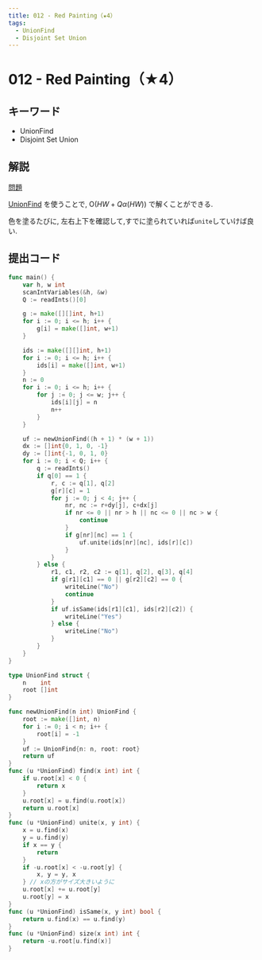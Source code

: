 ```yaml
---
title: 012 - Red Painting（★4）
tags:
  - UnionFind
  - Disjoint Set Union
---
```


# 012 - Red Painting（★4）

## キーワード

- UnionFind
- Disjoint Set Union

## 解説

[問題](https://atcoder.jp/contests/typical90/tasks/typical90_l)

[UnionFind](../data-structure/union-find.md) を使うことで, $\mathrm{O}(HW + Q\alpha(HW))$ で解くことができる.

色を塗るたびに, 左右上下を確認して,すでに塗られていれば`unite`していけば良い.

## 提出コード

```go
func main() {
	var h, w int
	scanIntVariables(&h, &w)
	Q := readInts()[0]

	g := make([][]int, h+1)
	for i := 0; i <= h; i++ {
		g[i] = make([]int, w+1)
	}

	ids := make([][]int, h+1)
	for i := 0; i <= h; i++ {
		ids[i] = make([]int, w+1)
	}
	n := 0
	for i := 0; i <= h; i++ {
		for j := 0; j <= w; j++ {
			ids[i][j] = n
			n++
		}
	}

	uf := newUnionFind((h + 1) * (w + 1))
	dx := []int{0, 1, 0, -1}
	dy := []int{-1, 0, 1, 0}
	for i := 0; i < Q; i++ {
		q := readInts()
		if q[0] == 1 {
			r, c := q[1], q[2]
			g[r][c] = 1
			for j := 0; j < 4; j++ {
				nr, nc := r+dy[j], c+dx[j]
				if nr <= 0 || nr > h || nc <= 0 || nc > w {
					continue
				}
				if g[nr][nc] == 1 {
					uf.unite(ids[nr][nc], ids[r][c])
				}
			}
		} else {
			r1, c1, r2, c2 := q[1], q[2], q[3], q[4]
			if g[r1][c1] == 0 || g[r2][c2] == 0 {
				writeLine("No")
				continue
			}
			if uf.isSame(ids[r1][c1], ids[r2][c2]) {
				writeLine("Yes")
			} else {
				writeLine("No")
			}
		}
	}
}

type UnionFind struct {
	n    int
	root []int
}

func newUnionFind(n int) UnionFind {
	root := make([]int, n)
	for i := 0; i < n; i++ {
		root[i] = -1
	}
	uf := UnionFind{n: n, root: root}
	return uf
}
func (u *UnionFind) find(x int) int {
	if u.root[x] < 0 {
		return x
	}
	u.root[x] = u.find(u.root[x])
	return u.root[x]
}
func (u *UnionFind) unite(x, y int) {
	x = u.find(x)
	y = u.find(y)
	if x == y {
		return
	}
	if -u.root[x] < -u.root[y] {
		x, y = y, x
	} // xの方がサイズ大きいように
	u.root[x] += u.root[y]
	u.root[y] = x
}
func (u *UnionFind) isSame(x, y int) bool {
	return u.find(x) == u.find(y)
}
func (u *UnionFind) size(x int) int {
	return -u.root[u.find(x)]
}
```
